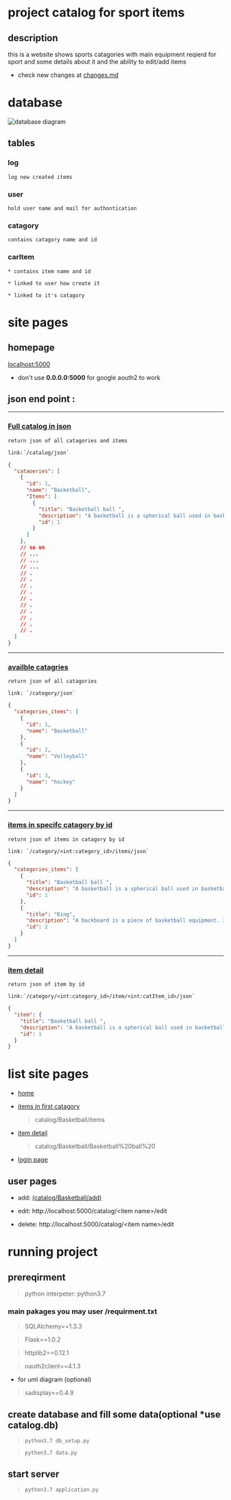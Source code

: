 # project catalog for sport items
## description 
this is a website shows sports catagories with main equipment reqierd for sport and some details about it
and the ability to edit/add items

* check new changes at [changes.md](changes.md)


# database
![database diagram](uml_diagram.png)
## tables
### log 

    log new created items

### user

    hold user name and mail for authontication

### catagory

    contains catagory name and id

### carItem

    * contains item name and id

    * linked to user how create it

    * linked to it's catagory



# site pages

## homepage 
[localhost:5000](http://localhost:5000/)
* don't use __0.0.0.0:5000__ for google aouth2 to work

## json end point :
---
### [Full catalog in json](http://localhost:5000/catalog/json)

    return json of all catagories and items

    link:`/catalog/json`
```json
{
  "cataoeries": [
    {
      "id": 1, 
      "name": "Basketball", 
      "Items": [
        {
          "title": "Basketball ball ", 
          "description": "A basketball is a spherical ball used in basketball games. Basketballs typically range in size from very small promotional items only a few inches in diameter to extra large balls nearly a foot in diameter used in training exercises. For example, a youth basketball could be 27 inches (69 cm) in circumference, while a National Collegiate Athletic Association (NCAA) men's ball would be a maximum of 30 inches (76 cm) and an NCAA women's ball would be a maximum of 29 inches (74 cm)", 
          "id": 1
        }
      ]
    },  
    // so on
    // ...
    // ...
    // ...
    // .
    // .
    // .
    // .
    // .
    // .
    // .
    // .
    // .
    // .    
  ]
}
```

-----------
### [availble catagries](http://localhost:5000/category/json)
    
    return json of all catagories
    
    link: `/category/json`

```json
{
  "categories_items": [
    {
      "id": 1, 
      "name": "Basketball"
    }, 
    {
      "id": 2, 
      "name": "Volleyball"
    }, 
    {
      "id": 3, 
      "name": "hockey"
    }
  ]
}
```
---
### [items in specifc catagory by id](http://localhost:5000/category/1/items/json)
    
    return json of items in catagory by id
    
    link: `/category/<int:category_id>/items/json`

```json
{
  "categories_items": [
    {
      "title": "Basketball ball ", 
      "description": "A basketball is a spherical ball used in basketball games. Basketballs typically range in size from very small promotional items only a few inches in diameter to extra large balls nearly a foot in diameter used in training exercises. For example, a youth basketball could be 27 inches (69 cm) in circumference, while a National Collegiate Athletic Association (NCAA) men's ball would be a maximum of 30 inches (76 cm) and an NCAA women's ball would be a maximum of 29 inches (74 cm)", 
      "id": 1
    }, 
    {
      "title": "Ring", 
      "description": "A backboard is a piece of basketball equipment. It is a raised vertical board with an attached basket consisting of a net suspended from a hoop. It is made of a flat, rigid piece of, often Plexiglas or tempered glass which also has the properties of safety glass when accidentally shattered. It is usually rectangular as used in NBA, NCAA and international basketball. In recreational environments, a backboard may be oval or a fan-shape, particularly in non-professional games.", 
      "id": 2
    }
  ]
}
```
-------
### [item detail](http://localhost:5000/category/1/item/1/json)

    return json of item by id

    link:`/category/<int:category_id>/item/<int:catItem_id>/json`

```json
{
  "item": {
    "title": "Basketball ball ", 
    "description": "A basketball is a spherical ball used in basketball games. Basketballs typically range in size from very small promotional items only a few inches in diameter to extra large balls nearly a foot in diameter used in training exercises. For example, a youth basketball could be 27 inches (69 cm) in circumference, while a National Collegiate Athletic Association (NCAA) men's ball would be a maximum of 30 inches (76 cm) and an NCAA women's ball would be a maximum of 29 inches (74 cm)", 
    "id": 1
  }
}
```



# list site pages
* [home](http://localhost:5000/catalog/json)

* [items in first catagory ](http://localhost:5000/catalog/Basketball/items)

    > catalog/Basketball/items


* [item detail ](http://localhost:5000/catalog/Basketball/Basketball%20ball%20)

    > catalog/Basketball/Basketball%20ball%20

* [login page](http://localhost:5000/login)


## user pages
* add: [(catalog/Basketball/add)](http://localhost:5000/catalog/Basketball/add)

* edit: http://localhost:5000/catalog/\<item name\>/edit

* delete: http://localhost:5000/catalog/\<item name\>/edit




# running project
## prereqirment 

> python interpeter: python3.7

### main pakages you may user /requirment.txt
> SQLAlchemy==1.3.3

> Flask==1.0.2

> httplib2==0.12.1

> oauth2client==4.1.3
* for uml diagram (optional)
> sadisplay==0.4.9

## create database and fill some data(optional *use catalog.db)
> ```python3.7 db_setup.py``` 

> ```python3.7 data.py```

## start server
> ```python3.7 application.py```
